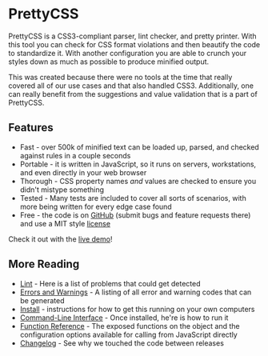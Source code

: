 PrettyCSS
=========

PrettyCSS is a CSS3-compliant parser, lint checker, and pretty printer.  With this tool you can check for CSS format violations and then beautify the code to standardize it.  With another configuration you are able to crunch your styles down as much as possible to produce minified output.

This was created because there were no tools at the time that really covered all of our use cases and that also handled CSS3.  Additionally, one can really benefit from the suggestions and value validation that is a part of PrettyCSS.

Features
--------

* Fast - over 500k of minified text can be loaded up, parsed, and checked against rules in a couple seconds
* Portable - it is written in JavaScript, so it runs on servers, workstations, and even directly in your web browser
* Thorough - CSS property names *and* values are checked to ensure you didn't mistype something
* Tested - Many tests are included to cover all sorts of scenarios, with more being written for every edge case found
* Free - the code is on [GitHub] (submit bugs and feature requests there) and use a MIT style [license]

[GitHub]: https://github.com/fidian/PrettyCSS
[license]: https://github.com/fidian/PrettyCSS/blob/master/docs/License.md

Check it out with the [live demo]!

[live demo]: http://fidian.github.com/PrettyCSS/

More Reading
------------

* [Lint] - Here is a list of problems that could get detected
* [Errors and Warnings] - A listing of all error and warning codes that can be generated
* [Install] - instructions for how to get this running on your own computers
* [Command-Line Interface] - Once installed, he're is how to run it
* [Function Reference] - The exposed functions on the object and the configuration options available for calling from JavaScript directly
* [Changelog] - See why we touched the code between releases

[Changelog]: https://github.com/fidian/PrettyCSS/blob/master/docs/Changelog.md
[Command-Line Interface]: https://github.com/fidian/PrettyCSS/blob/master/docs/CommandLine.md
[Errors and Warnings]: https://github.com/fidian/PrettyCSS/blob/master/docs/ErrorsAndWarnings.md
[Function Reference]: https://github.com/fidian/PrettyCSS/blob/master/docs/Functions.md
[Install]: https://github.com/fidian/PrettyCSS/blob/master/docs/Install.md
[Lint]: https://github.com/fidian/PrettyCSS/blob/master/docs/LintChecks.md
